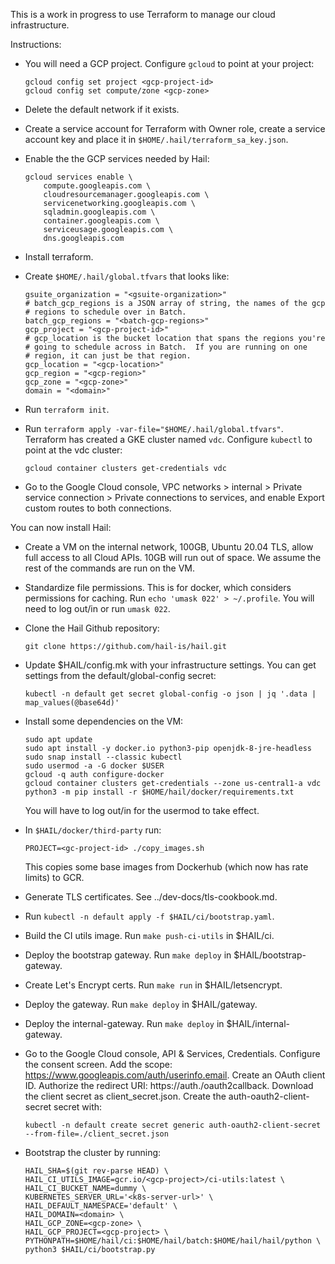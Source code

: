 This is a work in progress to use Terraform to manage our cloud
infrastructure.

Instructions:

- You will need a GCP project.  Configure `gcloud` to point at your project:

   ```
   gcloud config set project <gcp-project-id>
   gcloud config set compute/zone <gcp-zone>
   ```

- Delete the default network if it exists.

- Create a service account for Terraform with Owner role, create a
  service account key and place it in
  `$HOME/.hail/terraform_sa_key.json`.

- Enable the the GCP services needed by Hail:

   ```
   gcloud services enable \
       compute.googleapis.com \
       cloudresourcemanager.googleapis.com \
       servicenetworking.googleapis.com \
       sqladmin.googleapis.com \
       container.googleapis.com \
       serviceusage.googleapis.com \
       dns.googleapis.com
   ```

- Install terraform.

- Create `$HOME/.hail/global.tfvars` that looks like:

   ```
   gsuite_organization = "<gsuite-organization>"
   # batch_gcp_regions is a JSON array of string, the names of the gcp
   # regions to schedule over in Batch.
   batch_gcp_regions = "<batch-gcp-regions>"
   gcp_project = "<gcp-project-id>"
   # gcp_location is the bucket location that spans the regions you're
   # going to schedule across in Batch.  If you are running on one
   # region, it can just be that region.
   gcp_location = "<gcp-location>"
   gcp_region = "<gcp-region>"
   gcp_zone = "<gcp-zone>"
   domain = "<domain>"
   ```

- Run `terraform init`.

- Run `terraform apply -var-file="$HOME/.hail/global.tfvars"`.
  Terraform has created a GKE cluster named `vdc`.  Configure
  `kubectl` to point at the vdc cluster:

  ```
  gcloud container clusters get-credentials vdc
  ```

- Go to the Google Cloud console, VPC networks > internal > Private
  service connection > Private connections to services, and enable
  Export custom routes to both connections.

You can now install Hail:

- Create a VM on the internal network, 100GB, Ubuntu 20.04 TLS, allow
  full access to all Cloud APIs.  10GB will run out of space.  We
  assume the rest of the commands are run on the VM.

- Standardize file permissions.  This is for docker, which considers
  permissions for caching.  Run `echo 'umask 022' > ~/.profile`.  You
  will need to log out/in or run `umask 022`.

- Clone the Hail Github repository:

  ```
  git clone https://github.com/hail-is/hail.git
  ```

- Update $HAIL/config.mk with your infrastructure settings.  You can
  get settings from the default/global-config secret:

  ```
  kubectl -n default get secret global-config -o json | jq '.data | map_values(@base64d)'
  ```

- Install some dependencies on the VM:

  ```
  sudo apt update
  sudo apt install -y docker.io python3-pip openjdk-8-jre-headless
  sudo snap install --classic kubectl
  sudo usermod -a -G docker $USER
  gcloud -q auth configure-docker
  gcloud container clusters get-credentials --zone us-central1-a vdc
  python3 -m pip install -r $HOME/hail/docker/requirements.txt
  ```

  You will have to log out/in for the usermod to take effect.

- In `$HAIL/docker/third-party` run:

  ```
  PROJECT=<gc-project-id> ./copy_images.sh
  ```

  This copies some base images from Dockerhub (which now has rate
  limits) to GCR.

- Generate TLS certificates.  See ../dev-docs/tls-cookbook.md.

- Run `kubectl -n default apply -f $HAIL/ci/bootstrap.yaml`.

- Build the CI utils image.  Run `make push-ci-utils` in $HAIL/ci.

- Deploy the bootstrap gateway.  Run `make deploy` in
  $HAIL/bootstrap-gateway.

- Create Let's Encrypt certs. Run `make run` in $HAIL/letsencrypt.

- Deploy the gateway.  Run `make deploy` in $HAIL/gateway.

- Deploy the internal-gateway.  Run `make deploy` in $HAIL/internal-gateway.

- Go to the Google Cloud console, API & Services, Credentials.
  Configure the consent screen.  Add the scope:
  https://www.googleapis.com/auth/userinfo.email.  Create an OAuth
  client ID.  Authorize the redirect URI:
  https://auth.<domain>/oauth2callback.  Download the client secret
  as client_secret.json.  Create the auth-oauth2-client-secret secret
  with:

  ```
  kubectl -n default create secret generic auth-oauth2-client-secret --from-file=./client_secret.json
  ```

- Bootstrap the cluster by running:

  ```
  HAIL_SHA=$(git rev-parse HEAD) \
  HAIL_CI_UTILS_IMAGE=gcr.io/<gcp-project>/ci-utils:latest \
  HAIL_CI_BUCKET_NAME=dummy \
  KUBERNETES_SERVER_URL='<k8s-server-url>' \
  HAIL_DEFAULT_NAMESPACE='default' \
  HAIL_DOMAIN=<domain> \
  HAIL_GCP_ZONE=<gcp-zone> \
  HAIL_GCP_PROJECT=<gcp-project> \
  PYTHONPATH=$HOME/hail/ci:$HOME/hail/batch:$HOME/hail/hail/python \
  python3 $HAIL/ci/bootstrap.py
  ```
